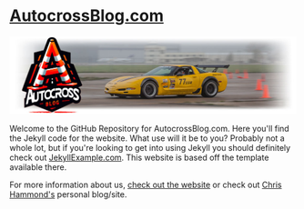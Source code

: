 # [AutocrossBlog.com](AutocrossBlog.com)

![AutocrossBlog.com Logo](/assets/GradientLogo.jpg)

Welcome to the GitHub Repository for AutocrossBlog.com. Here you'll find the Jekyll code for the website. What use will it be to you? Probably not a whole lot, but if you're looking to get into using Jekyll you should definitely check out [JekyllExample.com](https://www.jekylexample.com). This website is based off the template available there.

For more information about us, [check out the website](AutocrossBlog.com) or check out [Chris Hammond's](https://www.chrishammond.com) personal blog/site.

